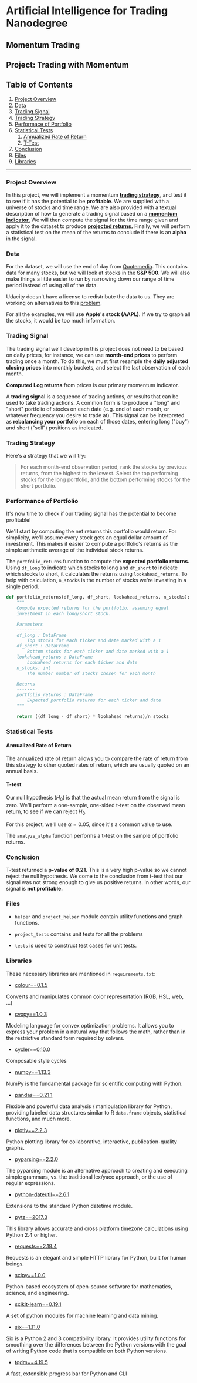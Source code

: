 
# Artificial Intelligence for Trading Nanodegree

## Momentum Trading

## Project: Trading with Momentum

## Table of Contents

1. [Project Overview](#overview)
2. [Data](#data)
3. [Trading Signal](#signal)
4. [Trading Strategy](#strategy)
5. [Performace of Portfolio](#performance)
6. [Statistical Tests](#tests)
    1. [Annualized Rate of Return](#annualized_ret)
    2. [T-Test](#t_test)
7. [Conclusion](#conclusion)
8. [Files](#files)
9. [Libraries](#lib)

<a id='overview'></a>

***

### Project Overview

In this project, we will implement a momentum [**trading strategy**](#4), and test it to see if it has the potential to be **profitable**. We are supplied with a universe of stocks and time range. We are also provided with a textual description of how to generate a trading signal based on a [**momentum indicator**.](#m_indicator) We will then compute the signal for the time range given and apply it to the dataset to produce [**projected returns.**](#projected_ret) Finally, we will perform a statistical test on the mean of the returns to conclude if there is an **alpha** in the signal.

<a id='data'></a>

### Data

For the dataset, we will use the end of day from [Quotemedia](https://www.quotemedia.com/). This contains data for many stocks, but we will look at stocks in the **S&P 500.** We will also make things a little easier to run by narrowing down our range of time period instead of using all of the data.

Udacity doesn't have a license to redistribute the data to us. They are working on alternatives to this [problem](https://github.com/udacity/artificial-intelligence-for-trading).

For all the examples, we will use **Apple's stock (AAPL)**. If we try to graph all the stocks, it would be too much information.

<a id='signal'></a>

### Trading Signal

The trading signal we'll develop in this project does not need to be based on daily prices, for instance, we can use **month-end prices** to perform trading once a month. To do this, we must first resample the **daily adjusted closing prices** into monthly buckets, and select the last observation of each month.

<a id='m_indicator'></a>

**Computed Log returns** from prices is our primary momentum indicator.

A **trading signal** is a sequence of trading actions, or results that can be used to take trading actions. A common form is to produce a "long" and "short" portfolio of stocks on each date (e.g. end of each month, or whatever frequency you desire to trade at). This signal can be interpreted as **rebalancing your portfolio** on each of those dates, entering long ("buy") and short ("sell") positions as indicated.

<a id='strategy'></a>

### Trading Strategy

Here's a strategy that we will try:

> For each month-end observation period, rank the stocks by previous returns, from the highest to the lowest. Select the top performing stocks for the long portfolio, and the bottom performing stocks for the short portfolio.

<a id='performance'></a>

### Performance of Portfolio

It's now time to check if our trading signal has the potential to become profitable!

We'll start by computing the net returns this portfolio would return. For simplicity, we'll assume every stock gets an equal dollar amount of investment. This makes it easier to compute a portfolio's returns as the simple arithmetic average of the individual stock returns.

<a id='projected_ret'></a>

 The `portfolio_returns` function to compute the **expected portfolio returns.** Using `df_long` to indicate which stocks to long and `df_short` to indicate which stocks to short, it calculates the returns using `lookahead_returns`. To help with calculation, `n_stocks` is the number of stocks we're investing in a single period.

```python
def portfolio_returns(df_long, df_short, lookahead_returns, n_stocks):
    """
    Compute expected returns for the portfolio, assuming equal
    investment in each long/short stock.

    Parameters
    ----------
    df_long : DataFrame
        Top stocks for each ticker and date marked with a 1
    df_short : DataFrame
        Bottom stocks for each ticker and date marked with a 1
    lookahead_returns : DataFrame
        Lookahead returns for each ticker and date
    n_stocks: int
        The number number of stocks chosen for each month

    Returns
    -------
    portfolio_returns : DataFrame
        Expected portfolio returns for each ticker and date
    """

    return ((df_long - df_short) * lookahead_returns)/n_stocks
```
<a id='tests'></a>

### Statistical Tests

<a id='annualized_ret'></a>

#### Annualized Rate of Return

The annualized rate of return allows you to compare the rate of return from this strategy to other quoted rates of return, which are usually quoted on an annual basis.

<a id='t_test'></a>

#### T-test

Our null hypothesis ($H_0$) is that the actual mean return from the signal is zero. We'll perform a one-sample, one-sided t-test on the observed mean return, to see if we can reject $H_0$.

For this project, we'll use $\alpha = 0.05$, since it's a common value to use.

The `analyze_alpha` function performs a t-test on the sample of portfolio returns.

<a id='conclusion'></a>

### Conclusion

T-test returned a **p-value of 0.21.** This is a very high p-value so we cannot reject the null hypothesis. We come to the conclusion from t-test that our signal was not strong enough to give us positive returns. In other words, our signal is **not profitable.**

<a id='files'></a>

### Files

- `helper` and `project_helper` module contain utility functions and graph functions.

- `project_tests` contains unit tests for all the problems

- `tests` is used to construct test cases for unit tests.

<a id='lib'></a>

### Libraries

These necessary libraries are mentioned in `requirements.txt`:

- [colour==0.1.5](https://github.com/vaab/colour)

Converts and manipulates common color representation (RGB, HSL, web, …)

- [cvxpy==1.0.3](https://github.com/cvxgrp/cvxpy/)

Modeling language for convex optimization problems. It allows you to express your problem in a natural way that follows the math, rather than in the restrictive standard form required by solvers.

- [cycler==0.10.0](https://matplotlib.org/cycler/)

Composable style cycles

- [numpy==1.13.3](http://www.numpy.org/)

NumPy is the fundamental package for scientific computing with Python.

- [pandas==0.21.1](https://github.com/pandas-dev/pandas)

Flexible and powerful data analysis / manipulation library for Python, providing labeled data structures similar to R `data.frame` objects, statistical functions, and much more.

- [plotly==2.2.3](https://plot.ly/python/)

Python plotting library for collaborative, interactive, publication-quality graphs.

- [pyparsing==2.2.0](https://github.com/pyparsing/pyparsing/)

The pyparsing module is an alternative approach to creating and executing simple grammars, vs. the traditional lex/yacc approach, or the use of regular expressions.

- [python-dateutil==2.6.1](https://dateutil.readthedocs.io/en/stable/)

Extensions to the standard Python datetime module.

- [pytz==2017.3](https://pythonhosted.org/pytz/)

This library allows accurate and cross platform timezone calculations using Python 2.4 or higher.

- [requests==2.18.4](http://docs.python-requests.org/en/master/)

Requests is an elegant and simple HTTP library for Python, built for human beings.

- [scipy==1.0.0](https://www.scipy.org/)

Python-based ecosystem of open-source software for mathematics, science, and engineering.

- [scikit-learn==0.19.1](https://scikit-learn.org/stable/)

A set of python modules for machine learning and data mining.

- [six==1.11.0](https://github.com/benjaminp/six)

Six is a Python 2 and 3 compatibility library. It provides utility functions for smoothing over the differences between the Python versions with the goal of writing Python code that is compatible on both Python versions.

- [tqdm==4.19.5](https://tqdm.github.io/)

A fast, extensible progress bar for Python and CLI